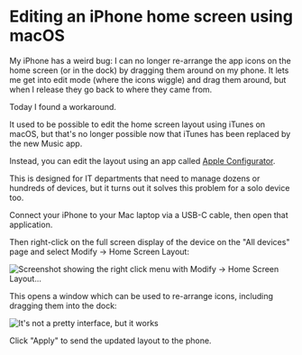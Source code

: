 # Editing an iPhone home screen using macOS

My iPhone has a weird bug: I can no longer re-arrange the app icons on the home screen (or in the dock) by dragging them around on my phone. It lets me get into edit mode (where the icons wiggle) and drag them around, but when I release they go back to where they came from.

Today I found a workaround.

It used to be possible to edit the home screen layout using iTunes on macOS, but that's no longer possible now that iTunes has been replaced by the new Music app.

Instead, you can edit the layout using an app called [Apple Configurator](https://support.apple.com/apple-configurator).

This is designed for IT departments that need to manage dozens or hundreds of devices, but it turns out it solves this problem for a solo device too.

Connect your iPhone to your Mac laptop via a USB-C cable, then open that application.

Then right-click on the full screen display of the device on the "All devices" page and select Modify -> Home Screen Layout:

![Screenshot showing the right click menu with Modify -> Home Screen Layout...](https://github.com/simonw/til/assets/9599/e7e5e49a-5d3c-440b-95dd-35ad62a4deba)

This opens a window which can be used to re-arrange icons, including dragging them into the dock:

![It's not a pretty interface, but it works](https://github.com/simonw/til/assets/9599/1519a256-63c8-4bce-8cbc-bb8ebba9954d)

Click "Apply" to send the updated layout to the phone.


